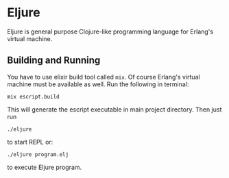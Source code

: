 # Eljure

Eljure is general purpose Clojure-like programming language for Erlang's virtual machine.


## Building and Running

  You have to use elixir build tool called `mix`. Of course Erlang's virtual machine must be available as well.
  Run the following in terminal:

    mix escript.build

  This will generate the escript executable in main project directory. Then just run

    ./eljure

  to start REPL or:

    ./eljure program.elj

  to execute Eljure program.

